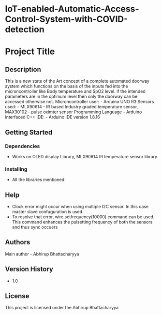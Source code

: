# IoT-enabled-Automatic-Access-Control-System-with-COVID-detection
# Project Title
## Description

This is a new state of the Art concept of a complete automated doorway system which functions on the basis of the inputs fed into the microncontroller like Body temperature and SpO2 level. if the intended 
parameters are in the optimum level then only the doorway can be accessed otherwise not.
Microncontroller user: - Arduino UNO R3
Sensors used: - MLX90614 - IR based Industry graded temperature sensor, MAX30102 - pulse oximter sensor
Programming Language - Arduino interfaced C++ 
IDE: - Arduino IDE version 1.8.16

## Getting Started

### Dependencies

* Works on OLED display Library, MLX90614 IR temperature sensor library

### Installing

* All the libraries mentioned

## Help

* Clock error might occur when using multiple I2C sensor. In this case master slave confuguration is used. 
* To resolve that error, wire.setfrequency(10000) command can be used. This command enhances the pulsetting frequency of both the sensors and thus sync occuers

## Authors

Main author - Abhirup Bhattacharyya

## Version History

* 1.0

## License

This project is licensed under the Abhirup Bhattacharyya
